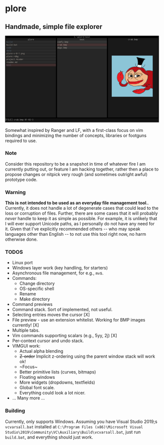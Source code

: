 # plore
## Handmade, simple file explorer
![plore 0.1.1](docs/plore-v-0-1-1.png)

Somewhat inspired by Ranger and LF, with a first-class focus on vim bindings and minimizing the number of concepts, libraries or footguns required to use.

### Note
Consider this repository to be a snapshot in time of whatever fire I am currently putting out, or feature I am hacking together, rather then a place to propose changes or nitpick very rough (and sometimes outright awful) prototype code.

### Warning 
**This is not intended to be used as an everyday file management tool.**.
Currently, it does not handle a lot of degenerate cases that could lead to the loss or corruption of files. 
Further, there are some cases that it will probably *never* handle to keep it as simple as possible. 
For example, it is unlikely that I will ever support Unicode paths, as I personally do not have any need for it. Given that I've explicitly recommended others -- who may speak languages other than English -- to not use this tool right now, no harm otherwise done.

### TODOS
* Linux port
* Windows layer work (key handling, for starters)
* Asynchronous file management, for e.g., `mv`s.
* Commands:
   - Change directory
   - OS-specific shell
   - Rename
   - Make directory
* Command previews
* Command stack. Sort of implemented, not useful.
* Selecting entries moves the cursor [X]
* File preview - use an extension whitelist. Working for BMP images currently! [X]
* Multiple tabs.
* Vim commands supporting scalars (e.g., 5yy, 2j) [X]
* Per-context cursor and undo stack.
* VIMGUI work:
   - Actual alpha blending 
   - ~~Z-order~~ Implicit z-ordering using the parent window stack will work ok!
   - ~Focus~
   - Better primitive lists (curves, bitmaps)
   - Floating windows
   - More widgets (dropdowns, textfields)
   - Global font scale.
   - Everything could look a lot nicer.
* ... Many more ...

### Building
Currently, only supports Windows. 
Assuming you have Visual Studio 2019;s `vcvarsall.bat` installed at `C:\Program Files (x86)\Microsoft Visual Studio\2019\Community\VC\Auxiliary\Build\vcvarsall.bat`, just run `build.bat`, and everything should just work.

